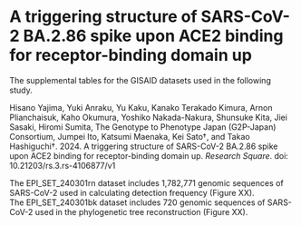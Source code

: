 # A triggering structure of SARS-CoV-2 BA.2.86 spike upon ACE2 binding for receptor-binding domain up

The supplemental tables for the GISAID datasets used in the following study.

Hisano Yajima, Yuki Anraku, Yu Kaku, Kanako Terakado Kimura, Arnon Plianchaisuk, Kaho Okumura, Yoshiko Nakada-Nakura, Shunsuke Kita, Jiei Sasaki, Hiromi Sumita, The Genotype to Phenotype Japan (G2P-Japan) Consortium, Jumpei Ito, Katsumi Maenaka, Kei Sato†, and Takao Hashiguchi†. 2024. A triggering structure of SARS-CoV-2 BA.2.86 spike upon ACE2 binding for receptor-binding domain up. *Research Square*. doi: 10.21203/rs.3.rs-4106877/v1

The EPI_SET_240301rn dataset includes 1,782,771 genomic sequences of SARS-CoV-2 used in calculating detection frequency (Figure XX).\
The EPI_SET_240301bk dataset includes 720 genomic sequences of SARS-CoV-2 used in the phylogenetic tree reconstruction (Figure XX).
